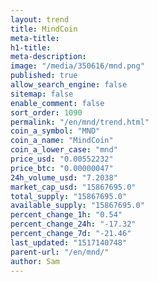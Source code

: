 ```yaml
---
layout: trend
title: MindCoin
meta-title: 
h1-title: 
meta-description: 
image: "/media/350616/mnd.png"
published: true
allow_search_engine: false
sitemap: false
enable_comment: false
sort_order: 1090
permalink: "/en/mnd/trend.html"
coin_a_symbol: "MND"
coin_a_name: "MindCoin"
coin_a_lower_case: "mnd"
price_usd: "0.00552232"
price_btc: "0.00000047"
24h_volume_usd: "7.2038"
market_cap_usd: "15867695.0"
total_supply: "15867695.0"
available_supply: "15867695.0"
percent_change_1h: "0.54"
percent_change_24h: "-17.32"
percent_change_7d: "-21.46"
last_updated: "1517140748"
parent-url: "/en/mnd/"
author: Sam
---
```



